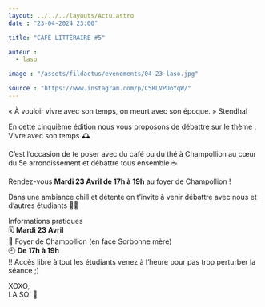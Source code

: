 ```yaml
---
layout: ../../../layouts/Actu.astro
date : "23-04-2024 23:00"

title: "CAFÉ LITTÉRAIRE #5"

auteur :
  - laso

image : "/assets/fildactus/evenements/04-23-laso.jpg"

source : "https://www.instagram.com/p/C5RLVPDoYqW/"
---
```


« À vouloir vivre avec son temps, on meurt avec son époque. » Stendhal

En cette cinquième édition nous vous proposons de débattre sur le thème :  
Vivre avec son temps 🕰️

C’est l’occasion de te poser avec du café ou du thé à Champollion au cœur du 5e arrondissement et débattre tous ensemble
☕️

Rendez-vous __Mardi 23 Avril de 17h à 19h__ au foyer de Champollion !

Dans une ambiance chill et détente on t’invite à venir débattre avec nous et d’autres étudiants 👯‍♀️

Informations pratiques  
🗓️ __Mardi 23 Avril__  
📍 Foyer de Champollion (en face Sorbonne mère)  
🕘 __De 17h à 19h__  
‼️ Accès libre à tout les étudiants venez à l’heure pour pas trop perturber la séance ;)

XOXO,  
LA SO’ 💛